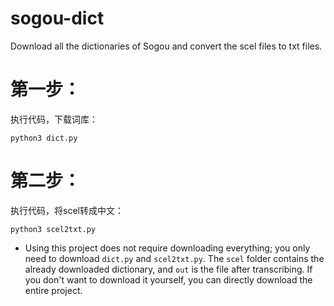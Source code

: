 # sogou-dict
Download all the dictionaries of Sogou and convert the scel files to txt files.


# 第一步：

执行代码，下载词库：

```
python3 dict.py
```



# 第二步：

执行代码，将scel转成中文：

```
python3 scel2txt.py
```

* Using this project does not require downloading everything; you only need to download `dict.py` and `scel2txt.py`. The `scel` folder contains the already downloaded dictionary, and `out` is the file after transcribing. If you don't want to download it yourself, you can directly download the entire project.
